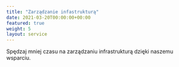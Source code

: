 ```yaml
---
title: "Zarządzanie infastrukturą"
date: 2021-03-20T00:00:00+00:00
featured: true
weight: 5
layout: service
---
```


Spędzaj mniej czasu na zarządzaniu infrastrukturą dzięki naszemu wsparciu.
